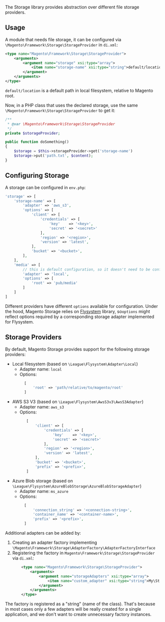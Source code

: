 The Storage library provides abstraction over different file storage providers.

## Usage

A module that needs file storage, it can be configured via `\Magento\Framework\Storage\StorageProvider` in `di.xml`:

```xml
<type name="Magento\Framework\Storage\StorageProvider">
    <arguments>
        <argument name="storage" xsi:type="array">
            <item name="storage-name" xsi:type="string">default/location</item>
        </argument>
    </arguments>
</type>
```

`default/location` is a default path in local filesystem, relative to Magento root.

Now, in a PHP class that uses the declared storage, use the same `\Magento\Framework\Storage\StorageProvider` to get it:

```php
/**
 * @var \Magento\Framework\Storage\StorageProvider
 */
private $storageProvider;

public function doSomething()
{
    $storage = $this->storageProvider->get('storage-name')
    $storage->put('path.txt', $content);
}
```

## Configuring Storage

A storage can be configured in `env.php`:

```php
'storage' => [
    'storage-name' => [
        'adapter' => 'aws_s3',
        'options' => [
            'client' => [
                'credentials' => [
                    'key'    => '<key>',
                    'secret' => '<secret>'
                ],
                'region' => '<region>',
                'version' => 'latest',
            ],
            'bucket' => '<bucket>',
        ],
    ],
    'media' => [
        // this is default configuration, so it doesn't need to be configured explicitly like so
        'adapter' => 'local',
        'options' => [
            'root' => 'pub/media'
        ]
    ]
]
```

Different providers have different `options` available for configuration.
Under the hood, Magento Storage relies on [Flysystem](https://github.com/thephpleague/flysystem) library, so`options` might reflect options required by a corresponding storage adapter implemented for Flysystem.  

## Storage Providers

By default, Magento Storage provides support for the following storage providers:

* Local filesystem (based on `\League\Flysystem\Adapter\Local`)
   * Adapter name: `local`
   * Options: 
      ```php
        [
            'root' => 'path/relative/to/magento/root'
        ]
      ```
* AWS S3 V3 (based on `\League\Flysystem\AwsS3v3\AwsS3Adapter`)
   * Adapter name: `aws_s3`
   * Options:
       ```php
          [
              'client' => [
                  'credentials' => [
                      'key'    => '<key>',
                      'secret' => '<secret>'
                  ],
                  'region' => '<region>',
                  'version' => 'latest',
              ],
              'bucket' => '<bucket>',
              'prefix' => '<prefix>',
          ]
        ```
* Azure Blob storage (based on `\League\Flysystem\AzureBlobStorage\AzureBlobStorageAdapter`)
   * Adapter name: `ms_azure`
   * Options:
        ```php
          [
              'connection_string' => '<connection-string>',
              'container_name' => '<container-name>',
              'prefix' => '<prefix>',
          ]
        ```

Additional adapters can be added by:
1. Creating an adapter factory implementing `\Magento\Framework\Storage\AdapterFactory\AdapterFactoryInterface`
2. Registering the factory in `Magento\Framework\Storage\StorageProvider` via `di.xml`:     
    ```xml
        <type name="Magento\Framework\Storage\StorageProvider">
            <arguments>
                <argument name="storageAdapters" xsi:type="array">
                    <item name="custom_adapter" xsi:type="string">My\Storage\AdapterFactory</item>
                </argument>
            </arguments>
        </type>
    ```

The factory is registered as a "string" (name of the class).
That's because in most cases only a few adapters will be really created for a single application, and we don't want to create unnecessary factory instances. 
